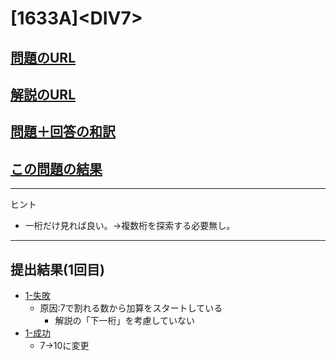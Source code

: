# \[1633A\]\<DIV7\>

## [問題のURL](https://codeforces.com/problemset/problem/1633/A)

## [解説のURL](https://codeforces.com/blog/entry/99539)

## [問題＋回答の和訳](https://akimovich.hateblo.jp/entry/2022/02/10/185539)

## [この問題の結果](https://codeforces.com/contest/1633/status/A)

-----
ヒント

* 一桁だけ見れば良い。→複数桁を探索する必要無し。
-----
## 提出結果(1回目)

* [1-失敗](https://codeforces.com/problemset/submission/1633/145916503)
    * 原因:7で割れる数から加算をスタートしている
        * 解説の「下一桁」を考慮していない
* [1-成功](https://codeforces.com/problemset/submission/1633/145916896)
    * 7->10に変更

